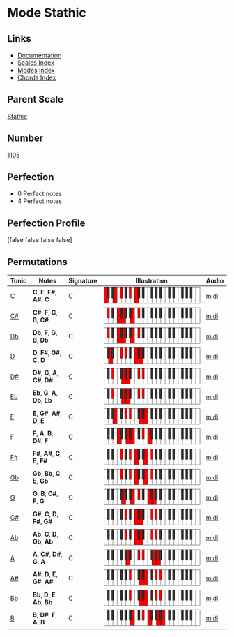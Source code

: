# Mode Stathic

## Links

- [Documentation](index.md)
- [Scales Index](Scales.md)
- [Modes Index](Modes.md)
- [Chords Index](Chords.md)

## Parent Scale

[Stathic](ScaleStathic.md)

## Number

[1105](https://ianring.com/musictheory/scales/1105)

## Perfection

- 0 Perfect notes
- 4 Perfect notes

## Perfection Profile

[false false false false]

## Permutations

| Tonic | Notes | Signature | Illustration | Audio |
|-------|-------|-----------|--------------|-------|
| [C](ModeCNaturalStathic.md) | **C**, **E**, **F#**, **A#**, **C** | C | ![CNaturalStathic](ModeCNaturalStathic.png) | [midi](https://github.com/edipermadi/music/blob/main/docs/ModeCNaturalStathic.mid?raw=true) |
| [C#](ModeCSharpStathic.md) | **C#**, **F**, **G**, **B**, **C#** | C | ![CSharpStathic](ModeCSharpStathic.png) | [midi](https://github.com/edipermadi/music/blob/main/docs/ModeCSharpStathic.mid?raw=true) |
| [Db](ModeDFlatStathic.md) | **Db**, **F**, **G**, **B**, **Db** | C | ![DFlatStathic](ModeDFlatStathic.png) | [midi](https://github.com/edipermadi/music/blob/main/docs/ModeDFlatStathic.mid?raw=true) |
| [D](ModeDNaturalStathic.md) | **D**, **F#**, **G#**, **C**, **D** | C | ![DNaturalStathic](ModeDNaturalStathic.png) | [midi](https://github.com/edipermadi/music/blob/main/docs/ModeDNaturalStathic.mid?raw=true) |
| [D#](ModeDSharpStathic.md) | **D#**, **G**, **A**, **C#**, **D#** | C | ![DSharpStathic](ModeDSharpStathic.png) | [midi](https://github.com/edipermadi/music/blob/main/docs/ModeDSharpStathic.mid?raw=true) |
| [Eb](ModeEFlatStathic.md) | **Eb**, **G**, **A**, **Db**, **Eb** | C | ![EFlatStathic](ModeEFlatStathic.png) | [midi](https://github.com/edipermadi/music/blob/main/docs/ModeEFlatStathic.mid?raw=true) |
| [E](ModeENaturalStathic.md) | **E**, **G#**, **A#**, **D**, **E** | C | ![ENaturalStathic](ModeENaturalStathic.png) | [midi](https://github.com/edipermadi/music/blob/main/docs/ModeENaturalStathic.mid?raw=true) |
| [F](ModeFNaturalStathic.md) | **F**, **A**, **B**, **D#**, **F** | C | ![FNaturalStathic](ModeFNaturalStathic.png) | [midi](https://github.com/edipermadi/music/blob/main/docs/ModeFNaturalStathic.mid?raw=true) |
| [F#](ModeFSharpStathic.md) | **F#**, **A#**, **C**, **E**, **F#** | C | ![FSharpStathic](ModeFSharpStathic.png) | [midi](https://github.com/edipermadi/music/blob/main/docs/ModeFSharpStathic.mid?raw=true) |
| [Gb](ModeGFlatStathic.md) | **Gb**, **Bb**, **C**, **E**, **Gb** | C | ![GFlatStathic](ModeGFlatStathic.png) | [midi](https://github.com/edipermadi/music/blob/main/docs/ModeGFlatStathic.mid?raw=true) |
| [G](ModeGNaturalStathic.md) | **G**, **B**, **C#**, **F**, **G** | C | ![GNaturalStathic](ModeGNaturalStathic.png) | [midi](https://github.com/edipermadi/music/blob/main/docs/ModeGNaturalStathic.mid?raw=true) |
| [G#](ModeGSharpStathic.md) | **G#**, **C**, **D**, **F#**, **G#** | C | ![GSharpStathic](ModeGSharpStathic.png) | [midi](https://github.com/edipermadi/music/blob/main/docs/ModeGSharpStathic.mid?raw=true) |
| [Ab](ModeAFlatStathic.md) | **Ab**, **C**, **D**, **Gb**, **Ab** | C | ![AFlatStathic](ModeAFlatStathic.png) | [midi](https://github.com/edipermadi/music/blob/main/docs/ModeAFlatStathic.mid?raw=true) |
| [A](ModeANaturalStathic.md) | **A**, **C#**, **D#**, **G**, **A** | C | ![ANaturalStathic](ModeANaturalStathic.png) | [midi](https://github.com/edipermadi/music/blob/main/docs/ModeANaturalStathic.mid?raw=true) |
| [A#](ModeASharpStathic.md) | **A#**, **D**, **E**, **G#**, **A#** | C | ![ASharpStathic](ModeASharpStathic.png) | [midi](https://github.com/edipermadi/music/blob/main/docs/ModeASharpStathic.mid?raw=true) |
| [Bb](ModeBFlatStathic.md) | **Bb**, **D**, **E**, **Ab**, **Bb** | C | ![BFlatStathic](ModeBFlatStathic.png) | [midi](https://github.com/edipermadi/music/blob/main/docs/ModeBFlatStathic.mid?raw=true) |
| [B](ModeBNaturalStathic.md) | **B**, **D#**, **F**, **A**, **B** | C | ![BNaturalStathic](ModeBNaturalStathic.png) | [midi](https://github.com/edipermadi/music/blob/main/docs/ModeBNaturalStathic.mid?raw=true) |
